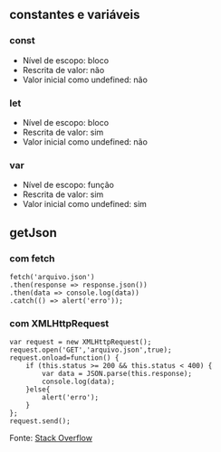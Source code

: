 ## constantes e variáveis

### const

- Nível de escopo: bloco
- Rescrita de valor: não
- Valor inicial como undefined: não

### let

- Nível de escopo: bloco
- Rescrita de valor: sim
- Valor inicial como undefined: não

### var

- Nível de escopo: função
- Rescrita de valor: sim
- Valor inicial como undefined: sim

## getJson
### com fetch
```
fetch('arquivo.json')
.then(response => response.json())
.then(data => console.log(data))
.catch(() => alert('erro'));
```
### com XMLHttpRequest
```
var request = new XMLHttpRequest();
request.open('GET','arquivo.json',true);
request.onload=function() {
	if (this.status >= 200 && this.status < 400) {
		var data = JSON.parse(this.response);
		console.log(data);
	}else{
		alert('erro');
	}
};
request.send();
```

Fonte: [Stack Overflow](https://stackoverflow.com/a/56474873)